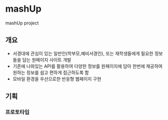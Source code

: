 # mashUp
mashUp project

## 개요
- 서경대에 관심이 있는 일반인(학부모,예비서경인), 또는 재학생들에게 필요한 정보들을 담는 원페이지 사이트 개발
-	기존에 나와있는 API를 활용하여 다양한 정보를 원페이지에 담아 한번에 제공하여 원하는 정보를 쉽고 편하게 접근하도록 함
-	모바일 환경을 우선으로한 반응형 웹페이지 구현

## 기획

### 프로토타입
